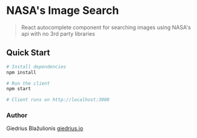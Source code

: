 # NASA's Image Search

> React autocomplete component for searching images using NASA's api with no 3rd party libraries

## Quick Start

```bash
# Install dependencies
npm install

# Run the client
npm start

# Client runs on http://localhost:3000
```

### Author

Giedrius Blažulionis
[giedrius.io](http://www.giedrius.io)
